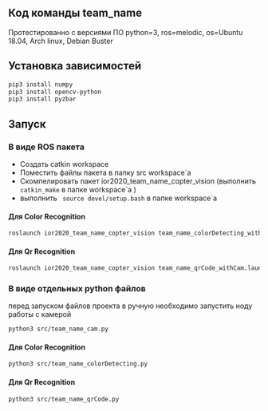 ## Код команды team_name

Протестированно с версиями ПО python=3, ros=melodic, os=Ubuntu 18.04, Arch linux, Debian Buster
## Установка зависимостей
```bash
pip3 install numpy
pip3 install opencv-python
pip3 install pyzbar
```
## Запуск
### В виде ROS пакета
 - Создать catkin workspace 
 - Поместить файлы пакета в папку src workspace`а
 - Cкомпелировать пакет ior2020_team_name_copter_vision  (выполнить ``` catkin_make``` в папке workspace`a )
 - выполнить ``` source devel/setup.bash``` в папке workspace`a 
#### Для Color Recognition
```bash
roslaunch ior2020_team_name_copter_vision team_name_colorDetecting_withCam.launch
```
#### Для Qr Recognition
```bash
roslaunch ior2020_team_name_copter_vision team_name_qrCode_withCam.launch
```
### В виде отдельных python файлов
перед запуском файлов проекта в ручную необходимо запустить ноду работы с камерой  
```bash
python3 src/team_name_cam.py
```
#### Для Color Recognition
```bash
python3 src/team_name_colorDetecting.py
```
#### Для Qr Recognition
```bash
python3 src/team_name_qrCode.py
```
